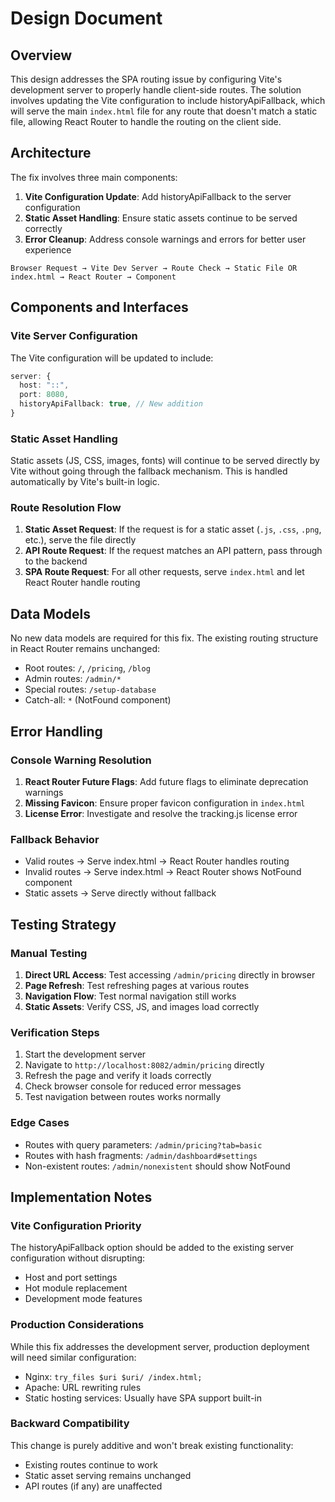 # Design Document

## Overview

This design addresses the SPA routing issue by configuring Vite's development server to properly handle client-side routes. The solution involves updating the Vite configuration to include historyApiFallback, which will serve the main `index.html` file for any route that doesn't match a static file, allowing React Router to handle the routing on the client side.

## Architecture

The fix involves three main components:

1. **Vite Configuration Update**: Add historyApiFallback to the server configuration
2. **Static Asset Handling**: Ensure static assets continue to be served correctly
3. **Error Cleanup**: Address console warnings and errors for better user experience

```
Browser Request → Vite Dev Server → Route Check → Static File OR index.html → React Router → Component
```

## Components and Interfaces

### Vite Server Configuration

The Vite configuration will be updated to include:

```typescript
server: {
  host: "::",
  port: 8080,
  historyApiFallback: true, // New addition
}
```

### Static Asset Handling

Static assets (JS, CSS, images, fonts) will continue to be served directly by Vite without going through the fallback mechanism. This is handled automatically by Vite's built-in logic.

### Route Resolution Flow

1. **Static Asset Request**: If the request is for a static asset (`.js`, `.css`, `.png`, etc.), serve the file directly
2. **API Route Request**: If the request matches an API pattern, pass through to the backend
3. **SPA Route Request**: For all other requests, serve `index.html` and let React Router handle routing

## Data Models

No new data models are required for this fix. The existing routing structure in React Router remains unchanged:

- Root routes: `/`, `/pricing`, `/blog`
- Admin routes: `/admin/*`
- Special routes: `/setup-database`
- Catch-all: `*` (NotFound component)

## Error Handling

### Console Warning Resolution

1. **React Router Future Flags**: Add future flags to eliminate deprecation warnings
2. **Missing Favicon**: Ensure proper favicon configuration in `index.html`
3. **License Error**: Investigate and resolve the tracking.js license error

### Fallback Behavior

- Valid routes → Serve index.html → React Router handles routing
- Invalid routes → Serve index.html → React Router shows NotFound component
- Static assets → Serve directly without fallback

## Testing Strategy

### Manual Testing

1. **Direct URL Access**: Test accessing `/admin/pricing` directly in browser
2. **Page Refresh**: Test refreshing pages at various routes
3. **Navigation Flow**: Test normal navigation still works
4. **Static Assets**: Verify CSS, JS, and images load correctly

### Verification Steps

1. Start the development server
2. Navigate to `http://localhost:8082/admin/pricing` directly
3. Refresh the page and verify it loads correctly
4. Check browser console for reduced error messages
5. Test navigation between routes works normally

### Edge Cases

- Routes with query parameters: `/admin/pricing?tab=basic`
- Routes with hash fragments: `/admin/dashboard#settings`
- Non-existent routes: `/admin/nonexistent` should show NotFound

## Implementation Notes

### Vite Configuration Priority

The historyApiFallback option should be added to the existing server configuration without disrupting:
- Host and port settings
- Hot module replacement
- Development mode features

### Production Considerations

While this fix addresses the development server, production deployment will need similar configuration:
- Nginx: `try_files $uri $uri/ /index.html;`
- Apache: URL rewriting rules
- Static hosting services: Usually have SPA support built-in

### Backward Compatibility

This change is purely additive and won't break existing functionality:
- Existing routes continue to work
- Static asset serving remains unchanged
- API routes (if any) are unaffected